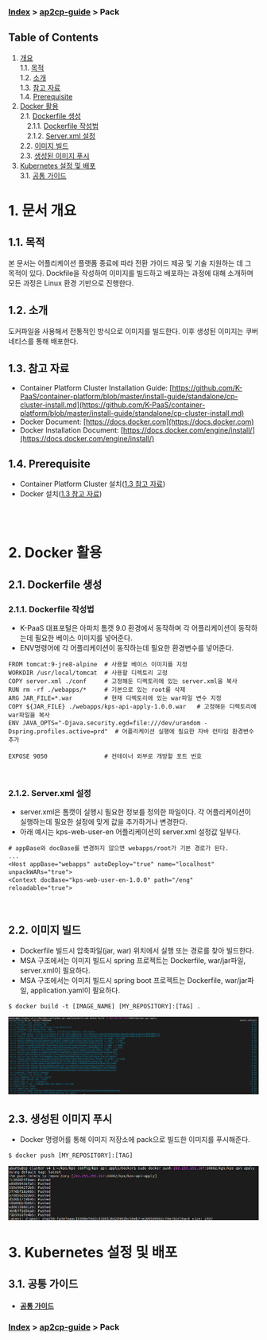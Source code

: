 ### [Index](https://github.com/K-PaaS/guide) > [ap2cp-guide](https://github.com/K-PaaS/ap2cp-guide) > Pack

## Table of Contents

1. [개요](#1)  
 1.1. [목적](#1.1)  
 1.2. [소개](#1.2)  
 1.3. [참고 자료](#1.3)  
 1.4. [Prerequisite](#1.4)
2. [Docker 활용](#2)  
 2.1. [Dockerfile 생성](#2.1)  
　2.1.1. [Dockerfile 작성법](#2.1.1)    
　2.1.2. [Server.xml 설정](#2.1.2)  
 2.2. [이미지 빌드](#2.2)  
 2.3. [생성된 이미지 푸시](#2.3)  
3. [Kubernetes 설정 및 배포](#3)  
 3.1. [공통 가이드](#3.1)


# <div id='1'/>1. 문서 개요

## <div id='1.1'/>1.1. 목적
본 문서는 어플리케이션 플랫폼 종료에 따라 전환 가이드 제공 및 기술 지원하는 데 그 목적이 있다. Dockfile을 작성하여 이미지를 빌드하고 배포하는 과정에 대해 소개하며 모든 과정은 Linux 환경 기반으로 진행한다.
<br>

## <div id='1.2'/>1.2. 소개
도커파일을 사용해서 전통적인 방식으로 이미지를 빌드한다. 이후 생성된 이미지는 쿠버네티스를 통해 배포한다.

## <div id='1.3'/>1.3. 참고 자료
- Container Platform Cluster Installation Guide: [https://github.com/K-PaaS/container-platform/blob/master/install-guide/standalone/cp-cluster-install.md](https://github.com/K-PaaS/container-platform/blob/master/install-guide/standalone/cp-cluster-install.md)
- Docker Document: [https://docs.docker.com](https://docs.docker.com)
- Docker Installation Document: [https://docs.docker.com/engine/install/](https://docs.docker.com/engine/install/)

## <div id='1.4'/>1.4. Prerequisite
- Container Platform Cluster 설치([1.3 참고 자료](#1.3))
- Docker 설치([1.3 참고 자료](#1.3))
  
<br><br>

# <div id='2'/>2. Docker 활용
## <div id='2.1'/>2.1. Dockerfile 생성
### <div id='2.1.1'/>2.1.1. Dockerfile 작성법
- K-PaaS 대표포털은 아파치 톰캣 9.0 환경에서 동작하며 각 어플리케이션이 동작하는데 필요한 베이스 이미지를 넣어준다. 
- ENV명령어에 각 어플리케이션이 동작하는데 필요한 환경변수를 넣어준다.
```
FROM tomcat:9-jre8-alpine  # 사용할 베이스 이미지를 지정
WORKDIR /usr/local/tomcat  # 사용할 디렉토리 고정
COPY server.xml ./conf     # 고정해둔 디렉토리에 있는 server.xml을 복사
RUN rm -rf ./webapps/*     # 기본으로 있는 root를 삭제
ARG JAR_FILE=*.war         # 현재 디렉토리에 있는 war파일 변수 지정
COPY ${JAR_FILE} ./webapps/kps-api-apply-1.0.0.war   # 고정해둔 디렉토리에 war파일을 복사 
ENV JAVA_OPTS="-Djava.security.egd=file:///dev/urandom -Dspring.profiles.active=prd"  # 어플리케이션 실행에 필요한 자바 런타임 환경변수 추가

EXPOSE 9050                # 컨테이너 외부로 개방할 포트 번호
```

<br>

### <div id='2.1.2'/>2.1.2. Server.xml 설정
- server.xml은 톰캣이 실행시 필요한 정보를 정의한 파일이다. 각 어플리케이션이 실행하는데 필요한 설정에 맞게 값을 추가하거나 변경한다.
- 아래 예시는 kps-web-user-en 어플리케이션의 server.xml 설정값 일부다. 
```
# appBase와 docBase를 변경하지 않으면 webapps/root가 기본 경로가 된다.
...
<Host appBase="webapps" autoDeploy="true" name="localhost" unpackWARs="true">
<Context docBase="kps-web-user-en-1.0.0" path="/eng"  reloadable="true">
```

<br>

## <div id='2.2'/>2.2. 이미지 빌드
- Dockerfile 빌드시 압축파일(jar, war) 위치에서 실행 또는 경로를 찾아 빌드한다.
- MSA 구조에서는 이미지 빌드시 spring 프로젝트는 Dockerfile, war/jar파일, server.xml이 필요하다.
- MSA 구조에서는  이미지 빌드시 spring boot 프로젝트는 Dockerfile, war/jar파일, application.yaml이 필요하다.
```
$ docker build -t [IMAGE_NAME] [MY_REPOSITORY]:[TAG] .
```
<kbd>
  <img src="../img/dockerfile/dockerfile_01.png">
</kbd>
<br>

## <div id='2.3'/>2.3. 생성된 이미지 푸시
- Docker 명령어를 통해 이미지 저장소에 pack으로 빌드한 이미지를 푸시해준다. 
```
$ docker push [MY_REPOSITORY]:[TAG]
```
<kbd>
  <img src="../img/dockerfile/dockerfile_02.png">
</kbd>
<br>

# <div id='3'/>3. Kubernetes 설정 및 배포
## <div id='3.1'/>3.1. 공통 가이드
- #### [공통 가이드](../common/common-guide.md)

### [Index](https://github.com/K-PaaS/guide) > [ap2cp-guide](https://github.com/K-PaaS/ap2cp-guide) > Pack